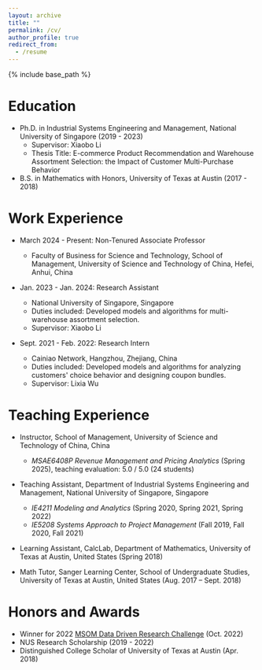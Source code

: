 ```yaml
---
layout: archive
title: ""
permalink: /cv/
author_profile: true
redirect_from:
  - /resume
---
```


{% include base_path %}

Education
======
* Ph.D. in Industrial Systems Engineering and Management, National University of Singapore (2019 - 2023)
  * Supervisor: Xiaobo Li
  * Thesis Title: E-commerce Product Recommendation and Warehouse Assortment Selection: the Impact of Customer Multi-Purchase Behavior
* B.S. in Mathematics with Honors, University of Texas at Austin (2017 - 2018)
<!-- * Major in Mathematics and Applied Mathematics, Chongqing University (2014 - 2016) -->

Work Experience
======
* March 2024 - Present: Non-Tenured Associate Professor
  * Faculty of Business for Science and Technology, School of Management, University of Science and Technology of China, Hefei, Anhui, China

* Jan. 2023 - Jan. 2024: Research Assistant
  * National University of Singapore, Singapore
  * Duties included: Developed models and algorithms for multi-warehouse assortment selection.
  * Supervisor: Xiaobo Li

* Sept. 2021 - Feb. 2022: Research Intern
  * Cainiao Network, Hangzhou, Zhejiang, China
  * Duties included: Developed models and algorithms for analyzing customers' choice behavior and designing coupon bundles.
  * Supervisor: Lixia Wu

Teaching Experience
======
* Instructor, School of Management, University of Science and Technology of China, China  
  * *MSAE6408P Revenue Management and Pricing Analytics* (Spring 2025), teaching evaluation: 5.0 / 5.0 (24 students)

* Teaching Assistant, Department of Industrial Systems Engineering and Management, National University of Singapore, Singapore  
  * *IE4211 Modeling and Analytics* (Spring 2020, Spring 2021, Spring 2022)  
  * *IE5208 Systems Approach to Project Management* (Fall 2019, Fall 2020, Fall 2021)

* Learning Assistant, CalcLab, Department of Mathematics, University of Texas at Austin, United States (Spring 2018)  

* Math Tutor, Sanger Learning Center, School of Undergraduate Studies, University of Texas at Austin, United States (Aug. 2017 – Sept. 2018)  

<!-- 
Teaching Experience
======
* Instructor, School of Management, University of Science and Technology of China, China
  * *MSAE6408P Revenue Management and Pricing Analytics* for master students (Spring 2025), teaching evaluation: 5.0 / 5.0 (24 students)
 
* Teaching Assistant, Department of Industrial Systems Engineering and Management, National University of Singapore, Singapore
  * *IE4211 Modeling and Analytics* for undergraduate students (Spring 2020, Spring 2021, Spring 2022)
  * *IE5208 Systems Approach to Project Management* for master studetents (Fall 2019, Fall 2020, Fall 2021)

* Jan. 2018 - May 2018: Learning Assistant, CalcLab, Department of Mathematics, University of Texas at Austin, United States
  * Assisted students in undergraduate calculus courses by offering clear explanations and guidance.

* Aug. 2017 - Sept. 2018: Math Tutor, Sanger Learning Center, School of Undergraduate Studies, University of Texas at Austin, United States
  * Selected for this part-time position based on strong academic performance and tutoring skills.
  * Provided personalized instruction to undergraduate students across various math courses, including Real Analysis, Probability Theory, Number Theory, and Discrete Mathematics.
  * Conducted both one-on-one and drop-in tutoring sessions, with a focused aim of improving students' understanding of mathematical concepts and enhancing their problem-solving abilities.
-->

Honors and Awards
======
* Winner for 2022 [MSOM Data Driven Research Challenge](https://www.informs.org/Recognizing-Excellence/Community-Prizes/Manufacturing-and-Service-Operations-Management/MSOM-Data-Driven-Challenge) (Oct. 2022)
* NUS Research Scholarship (2019 - 2022)
* Distinguished College Scholar of University of Texas at Austin (Apr. 2018)
<!-- * National Scholarship from Ministry of Education of P.R.C. (Nov. 2016)
* National Scholarship from Ministry of Education of P.R.C. (Nov. 2015)
* First-Class Integrated Scholarship of Outstanding Students of Chongqing University (2014 - 2016) -->

<!-- * Honorable Mention of 2016 Interdisciplinary Contest In Modeling by COMAP (Apr. 2016)-->
<!-- Publications
======
  <ul>{% for post in site.publications %}
    {% include archive-single-cv.html %}
  {% endfor %}</ul>
  
Talks
======
  <ul>{% for post in site.talks %}
    {% include archive-single-talk-cv.html %}
  {% endfor %}</ul>
  
Teaching Experienece
======
  <ul>{% for post in site.teaching %}
    {% include archive-single-cv.html %}
  {% endfor %}</ul>
  
Service and leadership
======
* Currently signed in to 43 different slack teams -->
